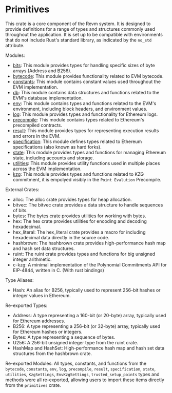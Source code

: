 # Primitives

This crate is a core component of the Revm system. It is designed to provide definitions for a range of types and structures commonly used throughout the application. It is set up to be compatible with environments that do not include Rust's standard library, as indicated by the `no_std` attribute.

Modules:

- [bits](./primitives/bits.md): This module provides types for handling specific sizes of byte arrays (Address and B256).
- [bytecode](./primitives/bytecode.md): This module provides functionality related to EVM bytecode.
- [constants](./primitives/constants.md): This module contains constant values used throughout the EVM implementation.
- [db](./primitives/database.md): This module contains data structures and functions related to the EVM's database implementation.
- [env](./primitives/environment.md): This module contains types and functions related to the EVM's environment, including block headers, and environment values.
- [log](./primitives/log.md): This module provides types and functionality for Ethereum logs.
- [precompile](./primitives/precompile.md): This module contains types related to Ethereum's precompiled contracts.
- [result](./primitives/result.md): This module provides types for representing execution results and errors in the EVM.
- [specification](./primitives/specifications.md): This module defines types related to Ethereum specifications (also known as hard forks).
- [state](./primitives/state.md): This module provides types and functions for managing Ethereum state, including accounts and storage.
- [utilities](./primitives/utils.md): This module provides utility functions used in multiple places across the EVM implementation.
- [kzg](./primitives/kzg.md): This module provides types and functions related to KZG commitment, it is empolyed visibly in the `Point Evalution` Precompile.

External Crates:

- alloc: The alloc crate provides types for heap allocation.
- bitvec: The bitvec crate provides a data structure to handle sequences of bits.
- bytes: The bytes crate provides utilities for working with bytes.
- hex: The hex crate provides utilities for encoding and decoding hexadecimal.
- hex_literal: The hex_literal crate provides a macro for including hexadecimal data directly in the source code.
- hashbrown: The hashbrown crate provides high-performance hash map and hash set data structures.
- ruint: The ruint crate provides types and functions for big unsigned integer arithmetic.
- c-kzg: A minimal implementation of the Polynomial Commitments API for EIP-4844, written in C. (With rust bindings)

Type Aliases:

- Hash: An alias for B256, typically used to represent 256-bit hashes or integer values in Ethereum.

Re-exported Types:

- Address: A type representing a 160-bit (or 20-byte) array, typically used for Ethereum addresses.
- B256: A type representing a 256-bit (or 32-byte) array, typically used for Ethereum hashes or integers.
- Bytes: A type representing a sequence of bytes.
- U256: A 256-bit unsigned integer type from the ruint crate.
- HashMap and HashSet: High-performance hash map and hash set data structures from the hashbrown crate.

Re-exported Modules:
All types, constants, and functions from the `bytecode`, `constants`, `env`, `log`, `precompile`, `result`, `specification`, `state`, `utilities`, `KzgSettings`, `EnvKzgSettings`, `trusted_setup_points` types and methods were all re-exported, allowing users to import these items directly from the `primitives` crate.
